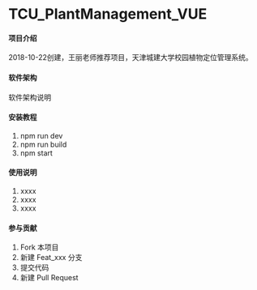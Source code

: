 # TCU_PlantManagement_VUE

#### 项目介绍
2018-10-22创建，王丽老师推荐项目，天津城建大学校园植物定位管理系统。

#### 软件架构
软件架构说明


#### 安装教程

1. npm run dev
2. npm run build
3. npm start

#### 使用说明

1. xxxx
2. xxxx
3. xxxx

#### 参与贡献

1. Fork 本项目
2. 新建 Feat_xxx 分支
3. 提交代码
4. 新建 Pull Request
